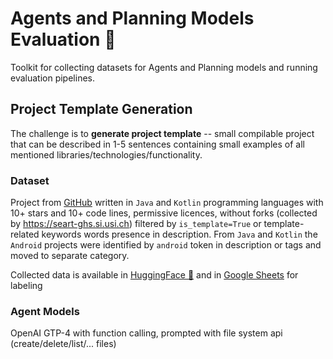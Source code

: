# Agents and Planning Models Evaluation 🤖

Toolkit for collecting datasets for Agents and Planning models and running evaluation pipelines.

## Project Template Generation
The challenge is to **generate project template** -- small compilable project that can be described in 1-5 sentences 
containing small examples of all mentioned libraries/technologies/functionality.

### Dataset
Project from [GitHub](https://github.com/) written in `Java` and `Kotlin` programming languages 
with 10+ stars and 10+ code lines, permissive licences, without forks (collected by https://seart-ghs.si.usi.ch) 
filtered by `is_template=True` or template-related keywords words presence in description.
From `Java` and `Kotlin` the `Android` projects were identified by `android` token in description or tags and 
moved to separate category.

Collected data is available in [HuggingFace 🤗](https://huggingface.co/datasets/JetBrains-Research/template-generation) and in [Google Sheets](https://docs.google.com/spreadsheets/d/1tQLWBBlfDA9l72wpXT7DbqkAt9FWUo0bt9dDX1X9AU8/edit#gid=907232403) for labeling

### Agent Models
OpenAI GTP-4 with function calling, prompted with file system api (create/delete/list/... files)
